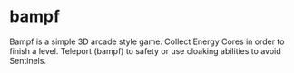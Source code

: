 bampf
=====

Bampf is a simple 3D arcade style game. Collect Energy Cores in order to finish  a level. Teleport (bampf) to safety or use cloaking abilities to avoid Sentinels.
